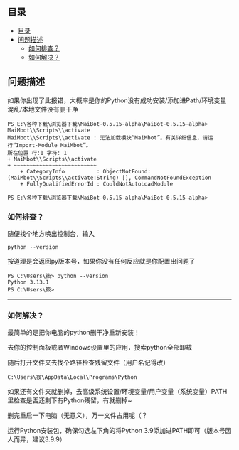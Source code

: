 ## 目录
- [目录](#目录)
- [问题描述](#问题描述)
  - [如何排查？](#如何排查)
  - [如何解决？](#如何解决)

## 问题描述

如果你出现了此报错，大概率是你的Python没有成功安装/添加进Path/环境变量混乱/本地文件没有删干净
```
PS E:\各种下载\浏览器下载\MaiBot-0.5.15-alpha\MaiBot-0.5.15-alpha> MaiMbot\\Scripts\\activate
MaiMbot\\Scripts\\activate : 无法加载模块“MaiMbot”。有关详细信息，请运行“Import-Module MaiMbot”。
所在位置 行:1 字符: 1
+ MaiMbot\\Scripts\\activate
+ ~~~~~~~~~~~~~~~~~~~~~~~~~~
    + CategoryInfo          : ObjectNotFound: (MaiMbot\\Scripts\\activate:String) [], CommandNotFoundException
    + FullyQualifiedErrorId : CouldNotAutoLoadModule

PS E:\各种下载\浏览器下载\MaiBot-0.5.15-alpha\MaiBot-0.5.15-alpha>

```
### 如何排查？

随便找个地方唤出控制台，输入
```
python --version
```
按道理是会返回py版本号，如果你没有任何反应就是你配置出问题了
```
PS C:\Users\筱> python --version
Python 3.13.1
PS C:\Users\筱>
```
---
### 如何解决？
最简单的是把你电脑的python删干净重新安装！

去你的控制面板或者Windows设置里的应用，搜索python全部卸载

随后打开文件夹去找个路径检查残留文件（用户名记得改）
```
C:\Users\筱\AppData\Local\Programs\Python
```
如果还有文件夹就删掉，去高级系统设置/环境变量/用户变量（系统变量）PATH里检查是否还剩下有Python残留，有就删掉~

删完重启一下电脑（无意义），万一文件占用呢（？

运行Python安装包，确保勾选左下角的将Python 3.9添加进PATH即可（版本号因人而异，建议3.9.9）